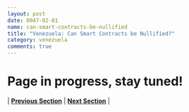 ```yaml
---
layout: post
date: 0047-02-01
name: can-smart-contracts-be-nullified
title: "Venezuela: Can Smart Contracts be Nullified?"
category: venezuela
comments: true
---
```


# Page in progress, stay tuned!




| **[Previous Section](https://neo-project.github.io/global-blockchain-compliance-hub//venezuela/venezuela-dispute-resolution.html)** | **[Next Section]( https://neo-project.github.io/global-blockchain-compliance-hub//venezuela/venezuela-suggested-readings.html)** |

